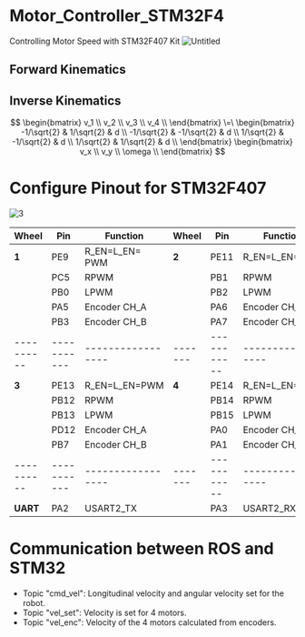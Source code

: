 # Motor_Controller_STM32F4
Controlling Motor Speed with STM32F407 Kit
![Untitled](https://github.com/WanL0q/Motor_Controller_STM32F4/assets/134664967/8cce08ca-791c-4710-b91d-051e33a09514)
## Forward Kinematics

## Inverse Kinematics
$$
\begin{bmatrix}
v_1 \\
v_2 \\
v_3 \\
v_4 \\
\end{bmatrix}
\=\
\begin{bmatrix}
-1/\sqrt{2} & 1/\sqrt{2} & d \\
-1/\sqrt{2} & -1/\sqrt{2} & d \\
1/\sqrt{2} & -1/\sqrt{2} & d \\
1/\sqrt{2} & 1/\sqrt{2} & d \\
\end{bmatrix}
\begin{bmatrix}
v_x \\
v_y \\
\omega \\
\end{bmatrix}
$$

# Configure Pinout for STM32F407

![3](https://github.com/WanL0q/Motor_Controller_STM32F4/assets/134664967/fe212cb8-827a-4e58-b334-2dcba47d07bd)

| Wheel    | Pin       | Function        | Wheel | Pin       | Function        |
|----------|-----------|-----------------|-------|-----------|-----------------|
| **1**    | PE9       | R_EN=L_EN= PWM  | **2** | PE11      | R_EN=L_EN=PWM   |
|          | PC5       | RPWM            |       | PB1       | RPWM            |
|          | PB0       | LPWM            |       | PB2       | LPWM            |
|          | PA5       | Encoder CH_A    |       | PA6       | Encoder CH_A    |
|          | PB3       | Encoder CH_B    |       | PA7       | Encoder CH_B    |
|----------|-----------|-----------------|-------|-----------|-----------------|
| **3**    | PE13      | R_EN=L_EN=PWM   | **4** | PE14      | R_EN=L_EN=PWM   |
|          | PB12      | RPWM            |       | PB14      | RPWM            |
|          | PB13      | LPWM            |       | PB15      | LPWM            |
|          | PD12      | Encoder CH_A    |       | PA0       | Encoder CH_A    |
|          | PB7       | Encoder CH_B    |       | PA1       | Encoder CH_B    |
|----------|-----------|-----------------|-------|-----------|-----------------|
| **UART** | PA2       | USART2_TX       |       | PA3       | USART2_RX       |

# Communication between ROS and STM32
- Topic "cmd_vel": Longitudinal velocity and angular velocity set for the robot.
- Topic "vel_set": Velocity is set for 4 motors.
- Topic "vel_enc": Velocity of the 4 motors calculated from encoders.
